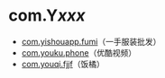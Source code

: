 # com.Y*xxx*

- [com.yishouapp.fumi](./com.yishouapp.fumi/readme.md)（一手服装批发）
- [com.youku.phone](./com.youku.phone/readme.md)（优酷视频）
- [com.youqi.fjjf](./com.youqi.fjjf/readme.md)（饭橘）